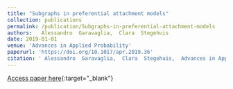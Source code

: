 ```yaml
---
title: "Subgraphs in preferential attachment models"
collection: publications
permalink: /publication/Subgraphs-in-preferential-attachment-models 
authors:   Alessandro  Garavaglia,  Clara  Stegehuis
date: 2019-01-01
venue: 'Advances in Applied Probability'
paperurl: 'https://doi.org/10.1017/apr.2019.36'
citation: ' Alessandro  Garavaglia,  Clara  Stegehuis,  Advances in Applied Probability, 2019.'
---
```

[Access paper here](https://doi.org/10.1017/apr.2019.36){:target="_blank"}
